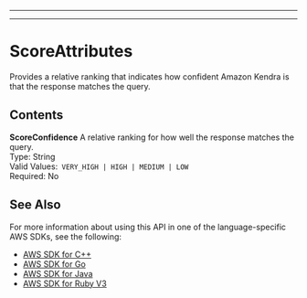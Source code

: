 --------

--------

# ScoreAttributes<a name="API_ScoreAttributes"></a>

Provides a relative ranking that indicates how confident Amazon Kendra is that the response matches the query\.

## Contents<a name="API_ScoreAttributes_Contents"></a>

 **ScoreConfidence**   <a name="Kendra-Type-ScoreAttributes-ScoreConfidence"></a>
A relative ranking for how well the response matches the query\.  
Type: String  
Valid Values:` VERY_HIGH | HIGH | MEDIUM | LOW`   
Required: No

## See Also<a name="API_ScoreAttributes_SeeAlso"></a>

For more information about using this API in one of the language\-specific AWS SDKs, see the following:
+  [AWS SDK for C\+\+](https://docs.aws.amazon.com/goto/SdkForCpp/kendra-2019-02-03/ScoreAttributes) 
+  [AWS SDK for Go](https://docs.aws.amazon.com/goto/SdkForGoV1/kendra-2019-02-03/ScoreAttributes) 
+  [AWS SDK for Java](https://docs.aws.amazon.com/goto/SdkForJava/kendra-2019-02-03/ScoreAttributes) 
+  [AWS SDK for Ruby V3](https://docs.aws.amazon.com/goto/SdkForRubyV3/kendra-2019-02-03/ScoreAttributes) 